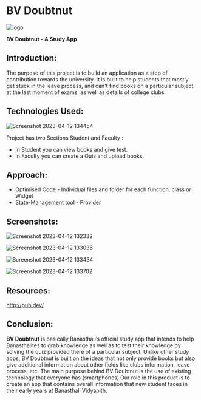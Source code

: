 # BV Doubtnut  
![logo](https://user-images.githubusercontent.com/76403786/231396925-4710918c-2ca8-4d64-b046-257a1bd6f119.png)

<b>BV Doubtnut - A Study App</b>

## Introduction:
The purpose of this project is to build an application as a step of contribution towards the university. It is built to help students that mostly get stuck in the leave process, and can't find books on a particular subject  at the last moment of exams, as well as details of college clubs.

## Technologies Used:

![Screenshot 2023-04-12 134454](https://user-images.githubusercontent.com/76403786/231395753-1279faf5-1d0e-465c-b329-ddfc7729d8d8.png)


Project has two Sections Student and Faculty :
- In Student you can view books and give test.
- In Faculty you can create a Quiz and upload books.


## Approach:

- Optimised Code - Individual files and folder for each function, class or Widget
- State-Management tool - Provider

## Screenshots:


![Screenshot 2023-04-12 132332](https://user-images.githubusercontent.com/76403786/231390499-974a7d7e-750b-4007-be48-0992e4a2480b.png)

![Screenshot 2023-04-12 133036](https://user-images.githubusercontent.com/76403786/231392148-bb53fdfa-f53c-4157-85ec-3742c1481db9.png)

![Screenshot 2023-04-12 133434](https://user-images.githubusercontent.com/76403786/231393225-35aad9c3-801b-4244-840a-6ab323a40ee5.png)

![Screenshot 2023-04-12 133702](https://user-images.githubusercontent.com/76403786/231393765-3ecaabd7-cd33-445d-8c84-8f312daefeb1.png)

## Resources:
http://pub.dev/

## Conclusion:
<b>BV Doubtnut</b> is basically Banasthali’s official study app that intends to help Banasthalites to grab knowledge as well as to test their knowledge by solving the quiz provided there of a particular subject. Unlike other study apps, BV Doubtnut is built on the ideas that not only provide books but also give additional information about other fields like clubs information, leave process, etc.
The main purpose behind BV Doubtnut is the use of existing technology that everyone has (smartphones).Our role in this product is to create an app that contains overall information that new student faces in their early years at Banasthali Vidyapith.

